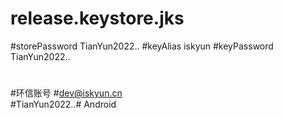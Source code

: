 # release.keystore.jks
#storePassword TianYun2022..
#keyAlias iskyun
#keyPassword TianYun2022..
#
#环信账号
#dev@iskyun.cn    
#TianYun2022..# Android
